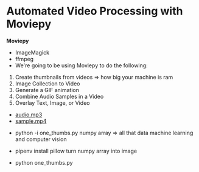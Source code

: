 #  Automated Video Processing with Moviepy
**Moviepy**
* ImageMagick
* ffmpeg
* We're going to be using Moviepy to do the following:
1. Create thumbnails from videos => how big your machine is ram
2. Image Collection to Video
3. Generate a GIF animation
4. Combine Audio Samples in a Video
5. Overlay Text, Image, or Video

- [audio.mp3](https://github.com/codingforentrepreneurs/30-Days-of-Python/raw/master/tutorial-reference/Day%2015/data/samples/inputs/audio.mp3)
- [sample.mp4](https://github.com/codingforentrepreneurs/30-Days-of-Python/raw/master/tutorial-reference/Day%2015/data/samples/inputs/sample.mp4)

* python -i one_thumbs.py
numpy array => all that data machine learning and computer vision

* pipenv install pillow
turn numpy array into image
* python one_thumbs.py